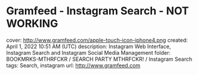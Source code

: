 # Gramfeed - Instagram Search - NOT WORKING

cover: http://www.gramfeed.com/apple-touch-icon-iphone4.png
created: April 1, 2022 10:51 AM (UTC)
description: Instagram Web Interface, Instagram Search and Instagram Social Media Management
folder: BOOKMRKS-MTHRFCKR / SEARCH PARTY MTHRFCKR! / Instagram Search
tags: Search, instagram
url: http://www.gramfeed.com